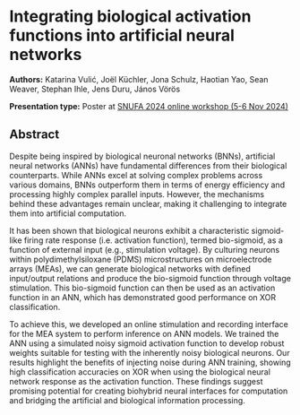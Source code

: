 # Integrating biological activation functions into artificial neural networks

**Authors:** Katarina Vulić, Joël Küchler, Jona Schulz, Haotian Yao, Sean Weaver, Stephan Ihle, Jens Duru, János Vörös
                           


**Presentation type:** Poster at [SNUFA 2024 online workshop (5-6 Nov 2024)](https://snufa.net/2024)

## Abstract

Despite being inspired by biological neuronal networks (BNNs), artificial neural networks (ANNs) have fundamental differences from their biological counterparts. While ANNs excel at solving complex problems across various domains, BNNs outperform them in terms of energy efficiency and processing highly complex parallel inputs. However, the mechanisms behind these advantages remain unclear, making it challenging to integrate them into artificial computation.

It has been shown that biological neurons exhibit a characteristic sigmoid-like firing rate response (i.e. activation function), termed bio-sigmoid, as a function of external input (e.g., stimulation voltage). By culturing neurons within polydimethylsiloxane (PDMS) microstructures on microelectrode arrays (MEAs), we can generate biological networks with defined input/output relations and produce the bio-sigmoid function through voltage stimulation. This bio-sigmoid function can then be used as an activation function in an ANN, which has demonstrated good performance on XOR classification.

To achieve this, we developed an online stimulation and recording interface for the MEA system to perform inference on ANN models. We trained the ANN using a simulated noisy sigmoid activation function to develop robust weights suitable for testing with the inherently noisy biological neurons. Our results highlight the benefits of injecting noise during ANN training, showing high classification accuracies on XOR when using the biological neural network response as the activation function. These findings suggest promising potential for creating biohybrid neural interfaces for computation and bridging the artificial and biological information processing.